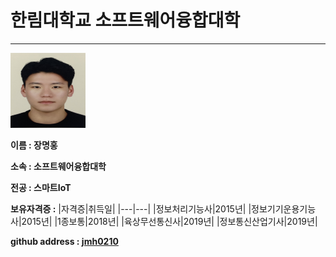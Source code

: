 # 한림대학교 소프트웨어융합대학
---

<p>
<img src = 증명사진.jpg height = 120 width = 120>
  
**이름 : 장명홍**   
  
**소속 : 소프트웨어융합대학**   
  
**전공 : 스마트IoT**
</p>

**보유자격증 :**
|자격증|취득일|
|---|---|
|정보처리기능사|2015년|
|정보기기운용기능사|2015년|
|1종보통|2018년|
|육상무선통신사|2019년|
|정보통신산업기사|2019년|

**github address : [jmh0210][github]**

[github]:http://github.com/jmh0210
